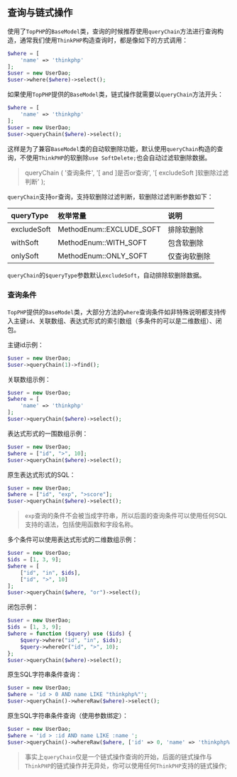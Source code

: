 ## 查询与链式操作

使用了`TopPHP`的`BaseModel`类，查询的时候推荐使用`queryChain`方法进行查询构造，通常我们使用`ThinkPHP`构造查询时，都是像如下的方式调用：

```php
$where = [
    'name' => 'thinkphp'
];
$user = new UserDao;
$user->where($where)->select();
```

如果使用`TopPHP`提供的`BaseModel`类，链式操作就需要以`queryChain`方法开头：

```php
$where = [
    'name' => 'thinkphp'
];
$user = new UserDao;
$user->queryChain($where)->select();
```

这样是为了兼容`BaseModel`类的自动软删除功能，默认使用`queryChain`构造的查询，不使用`ThinkPHP`的软删除`use SoftDelete;`也会自动过滤软删除数据。

> queryChain \( '查询条件', '\[ and \]是否or查询', '\[ excludeSoft \]软删除过滤判断' \);

`queryChain`支持`or`查询，支持软删除过滤判断，软删除过滤判断参数如下：

| queryType | 枚举常量 | 说明 |
| :--- | :--- | :--- |
| excludeSoft | MethodEnum::EXCLUDE\_SOFT | 排除软删除 |
| withSoft | MethodEnum::WITH\_SOFT | 包含软删除 |
| onlySoft | MethodEnum::ONLY\_SOFT | 仅查询软删除 |

`queryChain`的`$queryType`参数默认`excludeSoft`，自动排除软删除数据。

### 查询条件

`TopPHP`提供的`BaseModel`类，大部分方法的`where`查询条件如非特殊说明都支持传入主键`id`、关联数组、表达式形式的索引数组（多条件的可以是二维数组）、闭包。

主键id示例：

```php
$user = new UserDao;
$user->queryChain(1)->find();
```

关联数组示例：

```php
$user = new UserDao;
$where = [
    'name' => 'thinkphp'
];
$user->queryChain($where)->select();
```

表达式形式的一围数组示例：

```php
$user = new UserDao;
$where = ["id", ">", 10];
$user->queryChain($where)->select();
```

原生表达式形式的SQL：

```php
$user = new UserDao;
$where = ["id", "exp", ">score"];
$user->queryChain($where)->select();
```

> `exp`查询的条件不会被当成字符串，所以后面的查询条件可以使用任何SQL支持的语法，包括使用函数和字段名称。

多个条件可以使用表达式形式的二维数组示例：

```php
$user = new UserDao;
$ids = [1, 3, 9];
$where = [
    ["id", "in", $ids],
    ["id", ">", 10]
];
$user->queryChain($where, "or")->select();
```

闭包示例：

```php
$user = new UserDao;
$ids = [1, 3, 9];
$where = function ($query) use ($ids) {
    $query->where("id", "in", $ids);
    $query->whereOr("id", ">", 10);
};
$user->queryChain($where)->select();
```

原生SQL字符串条件查询：

```php
$user = new UserDao;
$where = 'id > 0 AND name LIKE "thinkphp%"';
$user->queryChain()->whereRaw($where)->select();
```

原生SQL字符串条件查询（使用参数绑定）：

```php
$user = new UserDao;
$where = 'id > :id AND name LIKE :name ';
$user->queryChain()->whereRaw($where, ['id' => 0, 'name' => 'thinkphp%'])->select();
```

> 事实上`queryChain`仅是一个链式操作查询的开始，后面的链式操作与`ThinkPHP`的链式操作并无异处，你可以使用任何`ThinkPHP`支持的链式操作;



